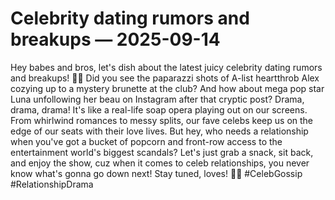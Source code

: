 # Celebrity dating rumors and breakups — 2025-09-14

Hey babes and bros, let's dish about the latest juicy celebrity dating rumors and breakups! 🌟💔 Did you see the paparazzi shots of A-list heartthrob Alex cozying up to a mystery brunette at the club? And how about mega pop star Luna unfollowing her beau on Instagram after that cryptic post? Drama, drama, drama! It's like a real-life soap opera playing out on our screens. From whirlwind romances to messy splits, our fave celebs keep us on the edge of our seats with their love lives. But hey, who needs a relationship when you've got a bucket of popcorn and front-row access to the entertainment world's biggest scandals? Let's just grab a snack, sit back, and enjoy the show, cuz when it comes to celeb relationships, you never know what's gonna go down next! Stay tuned, loves! 💋✨ #CelebGossip #RelationshipDrama